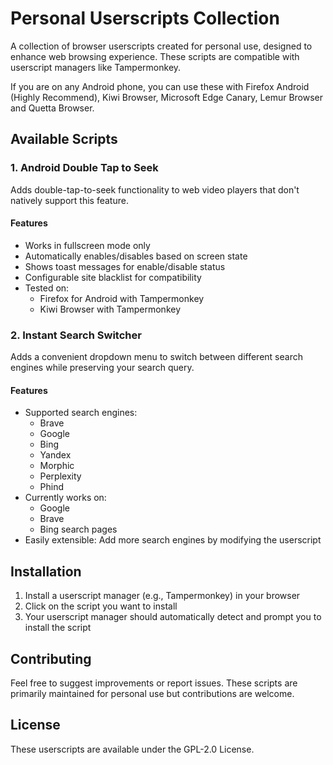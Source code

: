 # Personal Userscripts Collection

A collection of browser userscripts created for personal use, designed to enhance web browsing experience. These scripts are compatible with userscript managers like Tampermonkey.

If you are on any Android phone, you can use these with Firefox Android (Highly Recommend), Kiwi Browser, Microsoft Edge Canary, Lemur Browser and Quetta Browser.

## Available Scripts

### 1. Android Double Tap to Seek

Adds double-tap-to-seek functionality to web video players that don't natively support this feature.

#### Features
- Works in fullscreen mode only
- Automatically enables/disables based on screen state
- Shows toast messages for enable/disable status
- Configurable site blacklist for compatibility
- Tested on:
  - Firefox for Android with Tampermonkey
  - Kiwi Browser with Tampermonkey

### 2. Instant Search Switcher

Adds a convenient dropdown menu to switch between different search engines while preserving your search query.

#### Features
- Supported search engines:
  - Brave
  - Google
  - Bing
  - Yandex
  - Morphic
  - Perplexity
  - Phind
- Currently works on:
  - Google
  - Brave
  - Bing search pages
- Easily extensible: Add more search engines by modifying the userscript

## Installation

1. Install a userscript manager (e.g., Tampermonkey) in your browser
2. Click on the script you want to install
3. Your userscript manager should automatically detect and prompt you to install the script

## Contributing

Feel free to suggest improvements or report issues. These scripts are primarily maintained for personal use but contributions are welcome.

## License

These userscripts are available under the GPL-2.0 License.
